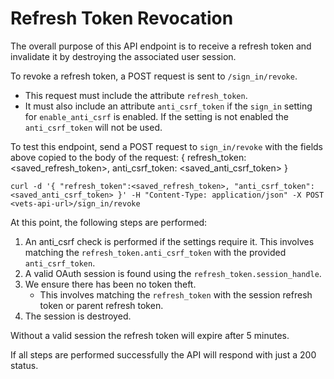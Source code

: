 # Refresh Token Revocation

The overall purpose of this API endpoint is to receive a refresh token and invalidate it by destroying the associated user session.

To revoke a refresh token, a POST request is sent to `/sign_in/revoke`. 
  - This request must include the attribute `refresh_token`. 
  - It must also include an attribute `anti_csrf_token` if the `sign_in` setting for `enable_anti_csrf` is enabled. If the setting is not enabled the `anti_csrf_token` will not be used.
  
To test this endpoint, send a POST request to `sign_in/revoke` with the fields above copied to the body of the request: { refresh_token: <saved_refresh_token>, anti_csrf_token: <saved_anti_csrf_token> }

`curl -d '{ "refresh_token":<saved_refresh_token>, "anti_csrf_token":<saved_anti_csrf_token> }' -H "Content-Type: application/json" -X POST <vets-api-url>/sign_in/revoke`


At this point, the following steps are performed:

1) An anti_csrf check is performed if the settings require it. This involves matching the `refresh_token.anti_csrf_token` with the provided `anti_csrf_token`.
2) A valid OAuth session is found using the `refresh_token.session_handle`.
3) We ensure there has been no token theft. 
     - This involves matching the `refresh_token` with the session refresh token or parent refresh token.
4) The session is destroyed.

Without a valid session the refresh token will expire after 5 minutes.

If all steps are performed successfully the API will respond with just a 200 status.
